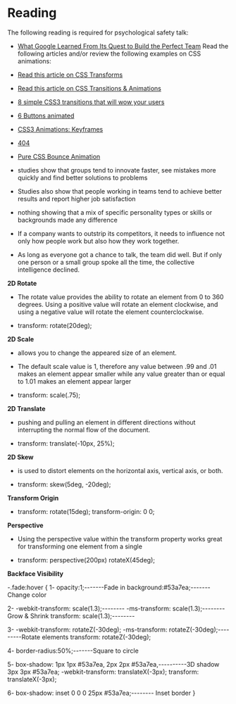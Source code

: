 # Reading
The following reading is required for psychological safety talk:

- [What Google Learned From Its Quest to Build the Perfect Team](https://www.nytimes.com/2016/02/28/magazine/what-google-learned-from-its-quest-to-build-the-perfect-team.html)
Read the following articles and/or review the following examples on CSS animations:

- [Read this article on CSS Transforms](https://learn.shayhowe.com/advanced-html-css/css-transforms/)
- [Read this article on CSS Transitions & Animations](https://learn.shayhowe.com/advanced-html-css/transitions-animations/)
- [8 simple CSS3 transitions that will wow your users](https://www.webdesignerdepot.com/2014/05/8-simple-css3-transitions-that-will-wow-your-users)
- [6 Buttons animated](http://codepen.io/retyui/pen/ByoaXV)
- [CSS3 Animations: Keyframes](http://codepen.io/akshaychauhan/pen/oAfae)
- [404](http://codepen.io/kieranfivestars/pen/MYdQxX)
- [Pure CSS Bounce Animation](http://codepen.io/dp_lewis/pen/gCfBv)



 - studies show that groups tend to innovate faster, see mistakes more quickly and find better solutions to problems


 - Studies also show that people working in teams tend to achieve better results and report higher job satisfaction

-  nothing showing that a mix of specific personality types or skills or backgrounds made any difference


- If a company wants to outstrip its competitors, it needs to influence not only how people work but also how they work together.


- As long as everyone got a chance to talk, the team did well. But if only one person or a small group spoke all the time, the collective intelligence declined.


 **2D Rotate**


  - The rotate value provides the ability to rotate an element from 0 to 360 degrees. Using a positive value will rotate an element clockwise, and using a negative value will rotate the element counterclockwise.


  - transform: rotate(20deg);


  **2D Scale**


  - allows you to change the appeared size of an element.


  - The default scale value is 1, therefore any value between .99 and .01 makes an element appear smaller while any value greater than or equal to 1.01 makes an element appear larger



 - transform: scale(.75);

  **2D Translate**

   - pushing and pulling an element in different directions without interrupting the normal flow of the document.

   - transform: translate(-10px, 25%);


   **2D Skew**

   - is used to distort elements on the horizontal axis, vertical axis, or both.

   - transform: skew(5deg, -20deg);

   **Transform Origin**

-  transform: rotate(15deg);
  transform-origin: 0 0;


**Perspective** 


  - Using the perspective value within the transform property works great for transforming one element from a single

  - transform: perspective(200px) rotateX(45deg);

  **Backface Visibility**



  -.fade:hover
{
      1- opacity:1;-------Fade in
 background:#53a7ea;------- Change color

2-
 -webkit-transform: scale(1.3);--------
        -ms-transform: scale(1.3);--------Grow & Shrink
        transform: scale(1.3);--------

3-  -webkit-transform: rotateZ(-30deg);
        -ms-transform: rotateZ(-30deg);---------Rotate elements
        transform: rotateZ(-30deg);

4- border-radius:50%;-------Square to circle


5-   box-shadow:
                1px 1px #53a7ea,
                2px 2px #53a7ea,----------3D shadow
                3px 3px #53a7ea;
        -webkit-transform: translateX(-3px);
        transform: translateX(-3px);

6- box-shadow: inset 0 0 0 25px #53a7ea;-------- Inset border
}